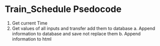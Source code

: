 Train_Schedule Psedocode
==========================
1. Get current Time
2. Get values of all inputs and transfer add them to database
	a. Append information to database and save not replace them
	b. Append information to html